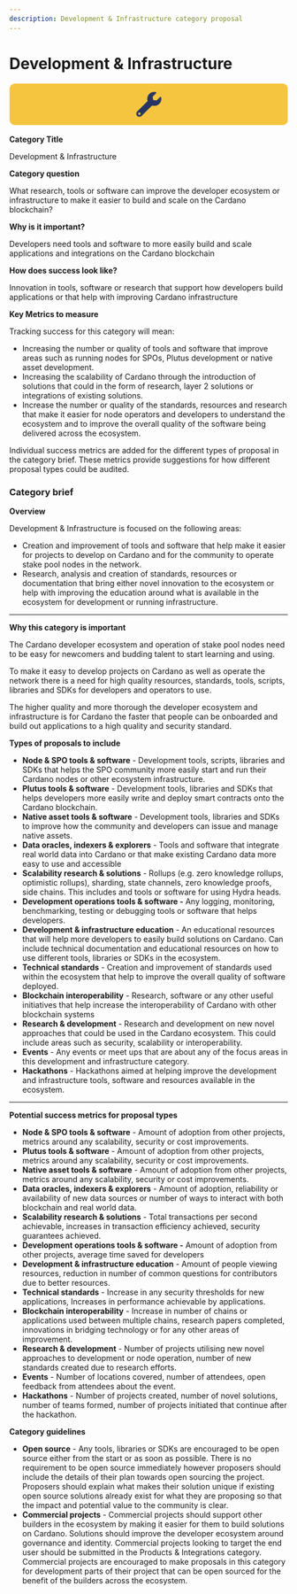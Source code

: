 ```yaml
---
description: Development & Infrastructure category proposal
---
```


# Development & Infrastructure

![](../.gitbook/assets/development-infrastructure-banner.png)

**Category Title**

Development & Infrastructure

**Category question**

What research, tools or software can improve the developer ecosystem or infrastructure to make it easier to build and scale on the Cardano blockchain?

**Why is it important?**

Developers need tools and software to more easily build and scale applications and integrations on the Cardano blockchain

**How does success look like?**

Innovation in tools, software or research that support how developers build applications or that help with improving Cardano infrastructure

**Key Metrics to measure**

Tracking success for this category will mean:

* Increasing the number or quality of tools and software that improve areas such as running nodes for SPOs, Plutus development or native asset development.
* Increasing the scalability of Cardano through the introduction of solutions that could in the form of research, layer 2 solutions or integrations of existing solutions.
* Increase the number or quality of the standards, resources and research that make it easier for node operators and developers to understand the ecosystem and to improve the overall quality of the software being delivered across the ecosystem.



Individual success metrics are added for the different types of proposal in the category brief. These metrics provide suggestions for how different proposal types could be audited.



### **Category brief**

**Overview**

Development & Infrastructure is focused on the following areas:

* Creation and improvement of tools and software that help make it easier for projects to develop on Cardano and for the community to operate stake pool nodes in the network.
* Research, analysis and creation of standards, resources or documentation that bring either novel innovation to the ecosystem or help with improving the education around what is available in the ecosystem for development or running infrastructure.

****

**Why this category is important**

The Cardano developer ecosystem and operation of stake pool nodes need to be easy for newcomers and budding talent to start learning and using.

To make it easy to develop projects on Cardano as well as operate the network there is a need for high quality resources, standards, tools, scripts, libraries and SDKs for developers and operators to use.

The higher quality and more thorough the developer ecosystem and infrastructure is for Cardano the faster that people can be onboarded and build out applications to a high quality and security standard.



**Types of proposals to include**

* **Node & SPO tools & software** - Development tools, scripts, libraries and SDKs that helps the SPO community more easily start and run their Cardano nodes or other ecosystem infrastructure.
* **Plutus tools & software** - Development tools, libraries and SDKs that helps developers more easily write and deploy smart contracts onto the Cardano blockchain.
* **Native asset tools & software** - Development tools, libraries and SDKs to improve how the community and developers can issue and manage native assets.&#x20;
* **Data oracles, indexers & explorers** - Tools and software that integrate real world data into Cardano or that make existing Cardano data more easy to use and accessible
* **Scalability research & solutions** - Rollups (e.g. zero knowledge rollups, optimistic rollups), sharding, state channels, zero knowledge proofs, side chains. This includes and tools or software for using Hydra heads.
* **Development operations tools & software -** Any logging, monitoring, benchmarking, testing or debugging tools or software that helps developers.
* **Development & infrastructure education** - An educational resources that will help more developers to easily build solutions on Cardano. Can include technical documentation and educational resources on how to use different tools, libraries or SDKs in the ecosystem.&#x20;
* **Technical standards** - Creation and improvement of standards used within the ecosystem that help to improve the overall quality of software deployed.
* **Blockchain interoperability** - Research, software or any other useful initiatives that help increase the interoperability of Cardano with other blockchain systems
* **Research & development** - Research and development on new novel approaches that could be used in the Cardano ecosystem. This could include areas such as security, scalability or interoperability.
* **Events** - Any events or meet ups that are about any of the focus areas in this development and infrastructure category.
* **Hackathons** - Hackathons aimed at helping improve the development and infrastructure tools, software and resources available in the ecosystem.

****

**Potential success metrics for proposal types**

* **Node & SPO tools & software** - Amount of adoption from other projects, metrics around any scalability, security or cost improvements.
* **Plutus tools & software** - Amount of adoption from other projects, metrics around any scalability, security or cost improvements.
* **Native asset tools & software** - Amount of adoption from other projects, metrics around any scalability, security or cost improvements.
* **Data oracles, indexers & explorers** - Amount of adoption, reliability or availability of new data sources or number of ways to interact with both blockchain and real world data.
* **Scalability research & solutions** - Total transactions per second achievable, increases in transaction efficiency achieved, security guarantees achieved.
* **Development operations tools & software -** Amount of adoption from other projects, average time saved for developers
* **Development & infrastructure education** - Amount of people viewing resources, reduction in number of common questions for contributors due to better resources.
* **Technical standards** - Increase in any security thresholds for new applications, Increases in performance achievable by applications.
* **Blockchain interoperability** - Increase in number of chains or applications used between multiple chains, research papers completed, innovations in bridging technology or for any other areas of improvement.
* **Research & development** - Number of projects utilising new novel approaches to development or node operation, number of new standards created due to research efforts.
* **Events** - Number of locations covered, number of attendees, open feedback from attendees about the event.
* **Hackathons** - Number of projects created, number of novel solutions, number of teams formed, number of projects initiated that continue after the hackathon.



**Category guidelines**

* **Open source** - Any tools, libraries or SDKs are encouraged to be open source either from the start or as soon as possible. There is no requirement to be open source immediately however proposers should include the details of their plan towards open sourcing the project. Proposers should explain what makes their solution unique if existing open source solutions already exist for what they are proposing so that the impact and potential value to the community is clear.
* **Commercial projects** - Commercial projects should support other builders in the ecosystem by making it easier for them to build solutions on Cardano. Solutions should improve the developer ecosystem around governance and identity. Commercial projects looking to target the end user should be submitted in the Products & Integrations category. Commercial projects are encouraged to make proposals in this category for development parts of their project that can be open sourced for the benefit of the builders across the ecosystem.
